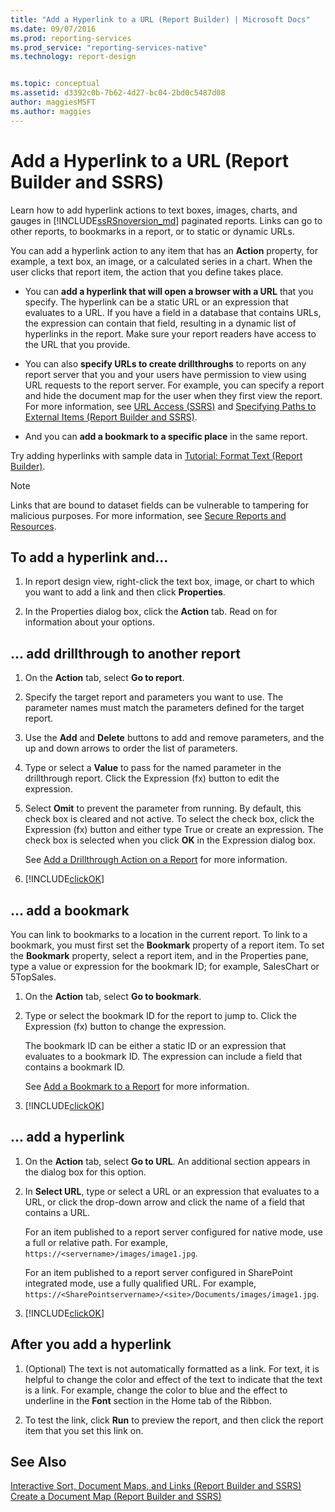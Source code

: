 ```yaml
---
title: "Add a Hyperlink to a URL (Report Builder) | Microsoft Docs"
ms.date: 09/07/2016
ms.prod: reporting-services
ms.prod_service: "reporting-services-native"
ms.technology: report-design


ms.topic: conceptual
ms.assetid: d3392c0b-7b62-4d27-bc04-2bd0c5487d08
author: maggiesMSFT
ms.author: maggies
---
```

# Add a Hyperlink to a URL (Report Builder and SSRS)
Learn how to add hyperlink actions to text boxes, images, charts, and gauges in [!INCLUDE[ssRSnoversion_md](../../includes/ssrsnoversion-md.md)]  paginated reports. Links can go to other reports, to bookmarks in a report, or to  static or dynamic URLs. 

 You can add a hyperlink action to any item that has an **Action** property, for example, a text box, an image, or a calculated series in a chart. When the user clicks that report item, the action that you define takes place.  
  
*   You can **add a hyperlink that will open a browser with a URL** that you specify. The hyperlink can be a static URL or an expression that evaluates to a URL. If you have a field in a database that contains URLs, the expression can contain that field, resulting in a dynamic list of hyperlinks in the report. Make sure your report readers have access to the URL that you provide.  
   
*  You can also **specify URLs to create drillthroughs** to reports on any report server that you and your users have permission to view using URL requests to the report server. For example, you can specify a report and hide the document map for the user when they first view the report. For more information, see [URL Access &#40;SSRS&#41;](../../reporting-services/url-access-ssrs.md) and [Specifying Paths to External Items &#40;Report Builder and SSRS&#41;](../../reporting-services/report-design/specifying-paths-to-external-items-report-builder-and-ssrs.md).
 
 *  And you can **add a bookmark to a specific place** in the same report. 
  
Try adding hyperlinks with sample data in [Tutorial: Format Text &#40;Report Builder&#41;](../../reporting-services/tutorial-format-text-report-builder.md).  
  
> [!NOTE]  
>  Links that are bound to dataset fields can be vulnerable to tampering for malicious purposes. For more information, see [Secure Reports and Resources](../../reporting-services/security/secure-reports-and-resources.md).  
  
## To add a hyperlink and...   
  
1.  In report design view, right-click the text box, image, or chart to which you want to add a link and then click **Properties**.  
  
2.  In the Properties dialog box, click the **Action** tab. Read on for information about your options.  

## ... add drillthrough to another report

1. On the **Action** tab, select **Go to report**. 

2. Specify the target report and parameters you want to use. The parameter names must match the parameters defined for the target report. 

3. Use the **Add** and **Delete** buttons to add and remove parameters, and the up and down arrows to order the list of parameters.

4.  Type or select a **Value** to pass for the named parameter in the drillthrough report. Click the Expression (fx) button to edit the expression.

5. Select **Omit** to prevent the parameter from running. By default, this check box is cleared and not active. To select the check box, click the Expression (fx) button and either type True or create an expression. The check box is selected when you click **OK** in the Expression dialog box.
  
   See [Add a Drillthrough Action on a Report](../../reporting-services/report-design/add-a-drillthrough-action-on-a-report-report-builder-and-ssrs.md) for more information. 
   
6. [!INCLUDE[clickOK](../../includes/clickok-md.md)]  
   
## ... add a bookmark

You can link to bookmarks to a location in the current report. To link to a bookmark, you must first set the **Bookmark** property of a report item. To set the **Bookmark** property, select a report item, and in the Properties pane, type a value or expression for the bookmark ID; for example, SalesChart or 5TopSales.

1. On the **Action** tab, select **Go to bookmark**. 

2. Type or select the bookmark ID for the report to jump to. Click the Expression (fx) button to change the expression. 

   The bookmark ID can be either a static ID or an expression that evaluates to a bookmark ID. The expression can include a field that contains a bookmark ID.
   
   See [Add a Bookmark to a Report](../../reporting-services/report-design/add-a-bookmark-to-a-report-report-builder-and-ssrs.md) for more information.
   
3. [!INCLUDE[clickOK](../../includes/clickok-md.md)]  

## ... add a hyperlink 
  
1. On the **Action** tab, select **Go to URL**. An additional section appears in the dialog box for this option.  
  
4.  In **Select URL**, type or select a URL or an expression that evaluates to a URL, or click the drop-down arrow and click the name of a field that contains a URL. 

    For an item published to a report server configured for native mode, use a full or relative path. For example, `https://<servername>/images/image1.jpg`. 
    
    For an item published to a report server configured in SharePoint integrated mode, use a fully qualified URL. For example, `https://<SharePointservername>/<site>/Documents/images/image1.jpg`.
  
5.  [!INCLUDE[clickOK](../../includes/clickok-md.md)]  

## After you add a hyperlink
  
1.  (Optional) The text is not automatically formatted as a link. For text, it is helpful to change the color and effect of the text to indicate that the text is a link. For example, change the color to blue and the effect to underline in the **Font** section in the Home tab of the Ribbon.  
  
7.  To test the link, click **Run** to preview the report, and then click the report item that you set this link on.  
  
## See Also  
 [Interactive Sort, Document Maps, and Links &#40;Report Builder and SSRS&#41;](../../reporting-services/report-design/interactive-sort-document-maps-and-links-report-builder-and-ssrs.md)   
 [Create a Document Map &#40;Report Builder and SSRS&#41;](../../reporting-services/report-design/create-a-document-map-report-builder-and-ssrs.md)  
  
  
